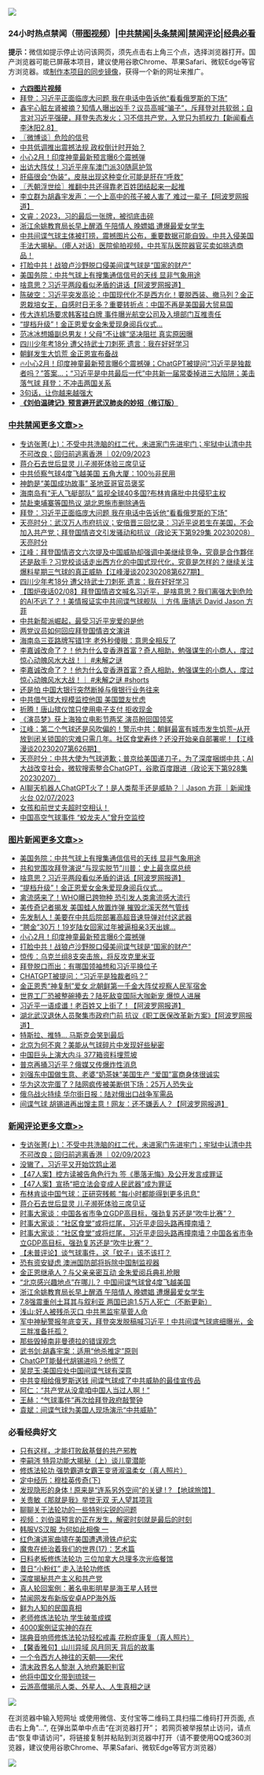 ![](https://raw.githubusercontent.com/jsvpn/jsproxy/dev/64photo/fqnews-qr.jpg)

<div id="tt">
<h3>24小时热点禁闻（<a href="https://aaa.v2dns.tk/?QAjUl=BgRp5UNKRn&T5Vk=fPVH&Q59Ab=WxGE" target="_blank">带图视频</a>）|<a href="#%E4%B8%AD%E5%85%B1%E7%A6%81%E9%97%BB%E6%9B%B4%E5%A4%9A%E6%96%87%E7%AB%A0">中共禁闻</a>|<a href="#%E5%9B%BE%E7%89%87%E6%96%B0%E9%97%BB%E6%9B%B4%E5%A4%9A%E6%96%87%E7%AB%A0">头条禁闻</a>|<a href="#%E6%96%B0%E9%97%BB%E8%AF%84%E8%AE%BA%E6%9B%B4%E5%A4%9A%E6%96%87%E7%AB%A0">禁闻评论|<a href="#%E5%BF%85%E7%9C%8B%E7%BB%8F%E5%85%B8%E5%A5%BD%E6%96%87">经典必看</a></h3>
<div><b>提示：</b>微信如提示停止访问该网页，须先点击右上角三个点，选择浏览器打开。国产浏览器可能已屏蔽本项目，建议使用谷歌Chrome、苹果Safari、微软Edge等官方浏览器。或<a href="%E5%88%B6%E4%BD%9Cgit%E7%A6%81%E9%97%BB%E9%95%9C%E5%83%8F.md">制作本项目的同步镜像</a>，获得一个新的网址来推广。</div>
<ul>
<li><b><a href="http://d2.v2rss.gq/64.mp4" target="_blank">六四图片视频</a></b></li>
<li><a href="/cbnews/20230209/1846513.md">拜登：习近平正面临庞大问题 我在电话中告诉他“看看俄罗斯的下场”</a></li>
<li><a href="/sohnews/20230209/1846395.md">鑫宇心脏左肾被摘？知情人曝出凶手？议员高喊“骗子”，斥拜登对共软弱；自言对习近平强硬，拜登失态发火；习不信共产党，入党只为抓权力【新闻看点 李沐阳2.8】</a></li>
<li><a href="/ssgc/20230209/1846357.md">〖微博谈〗危险的信号</a></li>
<li><a href="/baitai/20230209/1846563.md">中共低调推出震撼法规 政权倒计时开始？</a></li>
<li><a href="/topimagenews/20230209/1846440.md">小心2月！印度神童最新预言曝6个震撼弹</a></li>
<li><a href="/cnnews/20230209/1846470.md">出访大阵仗！习近平座车澳门派30随扈护驾</a></li>
<li><a href="/baitai/20230209/1846503.md">肝癌很会“伪装”，皮肤出现这种变化可能是肝在“呼救”</a></li>
<li><a href="/ssgc/20230209/1846460.md">〖兲朝浮世绘〗推翻中共还得靠老百姓团结起来一起推</a></li>
<li><a href="/cnnews/20230209/1846552.md">李立群为胡鑫宇发声：一个上高中的孩子被人害了 难过一辈子【阿波罗网报道】</a></li>
<li><a href="/sohnews/20230209/1846498.md">文睿：2023，习的最后一张牌，被彻底击碎</a></li>
<li><a href="/comments/20230209/1846556.md">浙江余姚教育局长早上醒酒 午陪情人 晚嫖娼 遭爆最爱女学生</a></li>
<li><a href="/sohnews/20230209/1846390.md">中共间谍气球主体被打捞，震撼图片公布，重要数据可能自毁。中共入侵美国手法大揭秘。（瘆人对话）医院偷拍视频，中共军队医院器官买卖如挑选商品！</a></li>
<li><a href="/topimagenews/20230209/1846410.md">打脸中共！战狼卢沙野脱口侵美间谍气球是“国家的财产”</a></li>
<li><a href="/topimagenews/20230210/1846650.md">美国务院：中共气球上有搜集通信信号的天线 显非气象用途</a></li>
<li><a href="/topimagenews/20230209/1846599.md">啥意思？习近平两段看似矛盾的讲话【阿波罗网报道】</a></li>
<li><a href="/sohnews/20230209/1846573.md">陈破空：习近平突发高论：中国现代化不是西方化！要脱西装、撤马列？金正恩栽培女王，自感时日无多？重要转折点：中国不再是美国最大贸易国</a></li>
<li><a href="/headline/20230209/1846514.md">传大连机场要求韩客挂白牌 事件曝光航空公司及入境部门互推责任</a></li>
<li><a href="/topimagenews/20230209/1846538.md">“提档升级”！金正恩爱女金朱爱现身阅兵仪式…</a></li>
<li><a href="/yule/20230209/1846433.md">范冰冰想婚副总男友！父母“不让嫁”坚决阻拦 真实原因曝</a></li>
<li><a href="/cbnews/20230209/1846331.md">四川少年考18分 遭父持武士刀刺死 遗言：我在好好学习</a></li>
<li><a href="/baitai/20230209/1846467.md">朝鲜发生大饥荒 金正恩宣布备战</a></li>
<li><a href="/sohnews/20230209/1846541.md">🔥小心2月！印度神童最新预言曝6个震撼弹；ChatGPT被提问“习近平是独裁者吗？”答案...；“习近平是中共最后一代”中共新一届常委掉进三大陷阱；美击落气球 拜登：不冲击两国关系</a></li>
<li><a href="/lifebaike/20230209/1846501.md">3句话，让你越来越强大</a></li>
<li><b><a href="/comments/20200207/1272816.md" target="_blank">《刘伯温碑记》预言避开武汉肺炎的妙招（修订版）</a></b></li>
</ul>
</div>

<div class="catlist">
<h3><a href="/cbnews/" target="_blank">中共禁闻</a><span><a href="/cbnews/" target="_blank" rel="nofollow">更多文章>></a></span></h3>
<ul>
<li><a href="/comments/20230210/1846752.md" target="_blank">专访张菁(上)：不受中共洗脑的红二代，未进家门先进牢门；牢狱中认清中共不可改良；回归前逃离香港 ｜02/09/2023</a></li>
<li><a href="/comments/20230210/1846687.md" target="_blank">蒋介石去世后显灵 儿子濒死体验三席见证</a></li>
<li><a href="/cbnews/20230209/1846622.md" target="_blank">中共侦察气球4度飞越美国 五角大厦：100％非民用</a></li>
<li><a href="/cbnews/20230209/1846584.md" target="_blank">神韵是“美国成功故事” 圣地亚哥官员褒奖</a></li>
<li><a href="/cbnews/20230209/1846526.md" target="_blank">海南岛有“无人飞艇部队” 监视全球40多国?布林肯痛批中共侵犯主权</a></li>
<li><a href="/cbnews/20230209/1846520.md" target="_blank">禁赴柬埔寨等国热议 湖北恩施市删除通告</a></li>
<li><a href="/cbnews/20230209/1846513.md" target="_blank">拜登：习近平正面临庞大问题 我在电话中告诉他“看看俄罗斯的下场”</a></li>
<li><a href="/cbnews/20230209/1846404.md" target="_blank">天亮时分：武汉万人市府抗议；安倍晋三回忆录：习近平说若生在美国，不会加入共产党；拜登国情咨文引发骚动和抗议（政论天下第929集 20230208）天亮时分</a></li>
<li><a href="/cbnews/20230209/1846392.md" target="_blank">江峰：拜登国情咨文六次提及中国威胁却强调中美继续竞争，究竟是合作夥伴还是敌手？习党校谈话走出西方化的中国式现代化，究竟是怎样的？继续关注爆料星期三气球的真正威胁【江峰漫谈20230208第627期】</a></li>
<li><a href="/cbnews/20230209/1846331.md" target="_blank">四川少年考18分 遭父持武士刀刺死 遗言：我在好好学习</a></li>
<li><a href="/comments/20230209/1846321.md" target="_blank">【围炉夜话02/08】拜登国情咨文喊名习近平，是啥意思？我们离强大到危险的AI不远了？！美情报证实中共间谍气球舰队 ｜方伟 唐靖远 David Jason 方菲</a></li>
<li><a href="/cbnews/20230209/1846281.md" target="_blank">中共新帮派崛起，最受习近平宠爱的是他</a></li>
<li><a href="/cbnews/20230209/1846226.md" target="_blank">两党议员如何回应拜登国情咨文演讲</a></li>
<li><a href="/cbnews/20230208/1846140.md" target="_blank">海南岛三亚路牌写错1字 老外秒傻眼：意思全相反了</a></li>
<li><a href="/comments/20230208/1846139.md" target="_blank">李嘉诚改命了？！他为什么变香港首富？奇人相助，勉强谋生的小商人，度过惊心动魄风水大战！｜ #未解之谜</a></li>
<li><a href="/comments/20230208/1846138.md" target="_blank">李嘉诚改命了？！他为什么变香港首富？奇人相助，勉强谋生的小商人，度过惊心动魄风水大战！｜ #未解之谜 #shorts</a></li>
<li><a href="/cbnews/20230208/1846105.md" target="_blank">还是怕 中国大银行突然断掉与俄银行业务往来</a></li>
<li><a href="/cbnews/20230208/1846090.md" target="_blank">中共借气球大规模监控他国 美国盟友忧虑</a></li>
<li><a href="/cbnews/20230208/1846056.md" target="_blank">折腾！唐山殡仪馆只使用电子支付 拒收现金</a></li>
<li><a href="/cbnews/20230208/1845590.md" target="_blank">《演员梦》获上海独立电影节两奖 演员盼回国领奖</a></li>
<li><a href="/cbnews/20230208/1846003.md" target="_blank">江峰：第二个气球还是风吹偏的！警示中共：朝鲜最富有城市发生饥荒&#8211;从开放到闭关锁国的灾难只需几年。社区食堂寿终？还没开始亲自部署呢！【江峰漫谈20230207第626期】</a></li>
<li><a href="/cbnews/20230208/1845897.md" target="_blank">天亮时分：中共大使为气球道歉；普京给美国递刀子，为了深度捆绑中共；AI大战改变社会，微软搜索整合ChatGPT，谷歌百度跟进（政论天下第928集 20230207）</a></li>
<li><a href="/comments/20230208/1845881.md" target="_blank">AI聊天机器人ChatGPT火了！是人类帮手还是威胁？｜Jason  方菲 ｜新闻烽火台 02/07/2023</a></li>
<li><a href="/comments/20230208/1845845.md" target="_blank">女孩和前世丈夫超时空相认！</a></li>
<li><a href="/cbnews/20230208/1845810.md" target="_blank">中国高空气球事件 “蛟龙夫人”曾升空监控</a></li>

</ul>
</div>
<div class="catlist">
<h3><a href="/topimagenews/" target="_blank">图片新闻</a><span><a href="/topimagenews/" target="_blank" rel="nofollow">更多文章>></a></span></h3>
<ul>
<li><a href="/topimagenews/20230210/1846650.md" target="_blank">美国务院：中共气球上有搜集通信信号的天线 显非气象用途</a></li>
<li><a href="/topimagenews/20230209/1846633.md" target="_blank">共和党围攻拜登演说“与现实脱节”川普：史上最贪腐总统</a></li>
<li><a href="/topimagenews/20230209/1846599.md" target="_blank">啥意思？习近平两段看似矛盾的讲话【阿波罗网报道】</a></li>
<li><a href="/topimagenews/20230209/1846538.md" target="_blank">“提档升级”！金正恩爱女金朱爱现身阅兵仪式…</a></li>
<li><a href="/topimagenews/20230209/1846525.md" target="_blank">禽流感来了！WHO曝已跨物种 恐引发人类禽流感大流行</a></li>
<li><a href="/topimagenews/20230209/1846482.md" target="_blank">美传奇记者揭发 美国蛙人放置炸弹 摧毁北溪天然气管线</a></li>
<li><a href="/topimagenews/20230209/1846454.md" target="_blank">先发制人！美要在中共后院部署高超音速导弹对付这武器</a></li>
<li><a href="/topimagenews/20230209/1846441.md" target="_blank">“聘金”30万！19岁陆女回家过年被逼相亲3天出嫁…</a></li>
<li><a href="/topimagenews/20230209/1846440.md" target="_blank">小心2月！印度神童最新预言曝6个震撼弹</a></li>
<li><a href="/topimagenews/20230209/1846410.md" target="_blank">打脸中共！战狼卢沙野脱口侵美间谍气球是“国家的财产”</a></li>
<li><a href="/topimagenews/20230209/1846268.md" target="_blank">惊传：乌克兰组8支突击旅，将反攻克里米亚</a></li>
<li><a href="/topimagenews/20230209/1846267.md" target="_blank">拜登脱口而出：有哪国领袖想和习近平换位子</a></li>
<li><a href="/topimagenews/20230209/1846266.md" target="_blank">CHATGPT被提问：“习近平是独裁者吗？”</a></li>
<li><a href="/topimagenews/20230208/1846170.md" target="_blank">金正恩秀“神复制”爱女 北朝鲜第一千金大阵仗视察人民军宿舍</a></li>
<li><a href="/topimagenews/20230208/1846169.md" target="_blank">世界工厂恐被整碗捧去？陆死敌变国际大咖新宠 爆惊人进展</a></li>
<li><a href="/topimagenews/20230208/1846074.md" target="_blank">习近平一语成谶！老百姓又上街了！【阿波罗网报道】</a></li>
<li><a href="/topimagenews/20230208/1846055.md" target="_blank">湖北武汉退休人员聚集市政府门前 抗议《职工医保改革新方案》【阿波罗网报道】</a></li>
<li><a href="/topimagenews/20230208/1846041.md" target="_blank">特斯拉、推特… 马斯克会笑到最后</a></li>
<li><a href="/topimagenews/20230208/1846007.md" target="_blank">北京为何不爽？美能从气球碎片中发现好些秘密</a></li>
<li><a href="/topimagenews/20230208/1845969.md" target="_blank">中国巨头上演大内斗 377箱资料埋荒坡</a></li>
<li><a href="/topimagenews/20230208/1845899.md" target="_blank">普京再捅习近平？俄媒又传爆炸性消息</a></li>
<li><a href="/topimagenews/20230207/1845709.md" target="_blank">刘强东中国做生意、老婆“奶茶妹”美国生产 “爱国”富商身体很诚实</a></li>
<li><a href="/topimagenews/20230207/1845695.md" target="_blank">华为这次完蛋了？陆网疯传被美断供下场：25万人恐失业</a></li>
<li><a href="/topimagenews/20230207/1845694.md" target="_blank">俄乌战火持续 华尔街日报：陆对俄出口战争军需品</a></li>
<li><a href="/topimagenews/20230207/1845671.md" target="_blank">间谍气球 胡锡进再出馊主意！网友：还不嫌丢人？【阿波罗网报道】</a></li>

</ul>
</div>
<div class="catlist">
<h3><a href="/comments/" target="_blank">新闻评论</a><span><a href="/comments/" target="_blank" rel="nofollow">更多文章>></a></span></h3>
<ul>
<li><a href="/comments/20230210/1846752.md" target="_blank">专访张菁(上)：不受中共洗脑的红二代，未进家门先进牢门；牢狱中认清中共不可改良；回归前逃离香港 ｜02/09/2023</a></li>
<li><a href="/comments/20230210/1846735.md" target="_blank">没辙了，习近平又开始饮鸩止渴</a></li>
<li><a href="/comments/20230210/1846714.md" target="_blank">【47人案】控方读被告角色行为 签《墨落无悔》及公开发言成罪证</a></li>
<li><a href="/comments/20230210/1846713.md" target="_blank">【47人案】宣扬“把立法会变成人民武器”成为罪证</a></li>
<li><a href="/comments/20230210/1846697.md" target="_blank">布林肯谈中国气球：正研究残骸 “每小时都能得到更多讯息”</a></li>
<li><a href="/comments/20230210/1846687.md" target="_blank">蒋介石去世后显灵 儿子濒死体验三席见证</a></li>
<li><a href="/comments/20230209/1846616.md" target="_blank">时事大家谈：中国各省市争立GDP高目标，强劲复苏还是“吹牛比赛”？&#160;</a></li>
<li><a href="/comments/20230209/1846615.md" target="_blank">时事大家谈：“社区食堂”或将烂尾，习近平走回头路再撞南墙？</a></li>
<li><a href="/comments/20230209/1846602.md" target="_blank">时事大家谈：“社区食堂”或将烂尾，习近平走回头路再撞南墙？中国各省市争立GDP高目标，强劲复苏还是“吹牛比赛”？&#160;</a></li>
<li><a href="/comments/20230209/1846561.md" target="_blank">【未普评论】谈气球事件，这「蚊子」该不该打？</a></li>
<li><a href="/comments/20230209/1846560.md" target="_blank">恐有资安疑虑 澳洲国防部将拆除中国制监视器</a></li>
<li><a href="/comments/20230209/1846559.md" target="_blank">金正恩继承人？与父亲亲密互动 金朱爱阅兵典礼抢眼</a></li>
<li><a href="/comments/20230209/1846558.md" target="_blank">“北京感兴趣地点”在哪儿？ 中国间谍气球曾4度飞越美国</a></li>
<li><a href="/comments/20230209/1846556.md" target="_blank">浙江余姚教育局长早上醒酒 午陪情人 晚嫖娼 遭爆最爱女学生</a></li>
<li><a href="/comments/20230209/1846543.md" target="_blank">7.8强震重创土耳其与叙利亚 两国已逾1.5万人死亡（不断更新）</a></li>
<li><a href="/comments/20230209/1846456.md" target="_blank">浅山:好人被残杀灭口 中共黑监牢草菅人命</a></li>
<li><a href="/comments/20230209/1846452.md" target="_blank">军中神秘警报年底变天，拜登突发脱稿喊习近平！中共间谍气球底细曝光，金三胖准备托孤？</a></li>
<li><a href="/comments/20230209/1846430.md" target="_blank">那些毁掉南非曼德拉的错误观念</a></li>
<li><a href="/comments/20230209/1846429.md" target="_blank">武书剑:胡鑫宇案：适用“他杀推定”原则</a></li>
<li><a href="/comments/20230209/1846400.md" target="_blank">ChatGPT能替代胡锡进吗？他慌了</a></li>
<li><a href="/comments/20230209/1846381.md" target="_blank">吴昆玉:美国应处中国间谍气球有深意</a></li>
<li><a href="/comments/20230209/1846365.md" target="_blank">中共变相给俄罗斯送钱 间谍气球成了中共威胁的最佳宣传品</a></li>
<li><a href="/comments/20230209/1846349.md" target="_blank">阿仁：“共产党从没拿咱中国人当过人啊！”</a></li>
<li><a href="/comments/20230209/1846348.md" target="_blank">王赫：“气球事件”再次给拜登政府敲警钟</a></li>
<li><a href="/comments/20230209/1846347.md" target="_blank">袁斌：间谍气球为美国人现场演示“中共威胁”</a></li>

</ul>
</div>

<div class="catlist">
<h3>必看经典好文</h3>
<ul>
<li><a href="/comments/20220127/1684835.md" target="_blank">只有这样，才能打败敌基督的共产邪教</a></li>
<li><a href="/tculture/xiulian/20160303/508934.md" target="_blank">李嗣涔 特异功能大揭秘（上）谈儿童潜能</a></li>
<li><a href="/cbnews/20211127/1658400.md" target="_blank">修炼法轮功 强势霸道女霸王变贤淑温柔女（真人照片）</a></li>
<li><a href="/tculture/xiulian/20151108/468739.md" target="_blank">定中经历：穆桂英传奇(下)</a></li>
<li><a href="/bannedvideo/20220611/1744386.md" target="_blank">发现隐形的身体 ! 原来是“连系另外空间”的关键 ! ? 【地球旅馆】</a></li>
<li><a href="/topimagenews/20170331/738673.md" target="_blank">关贵敏《那就是我》举世无双 无人望其项背</a></li>
<li><a href="/comments/20190417/1114875.md" target="_blank">聊聊关于法轮功的一些特别尖锐的问题</a></li>
<li><a href="/comments/20200628/1351782.md" target="_blank">视频：刘伯温预言的正在发生，解密时刻就是最后的时刻</a></li>
<li><a href="/bannedvideo/20220228/1697982.md" target="_blank">韩服VS汉服 为何如此相像 一</a></li>
<li><a href="/lishi/20140517/664349.md" target="_blank">红色演讲家曲啸在美国遭遇滑铁卢纪实</a></li>
<li><a href="/topimagenews/20180620/960677.md" target="_blank">魔鬼在统治着我们的世界(17)：艺术篇</a></li>
<li><a href="/comments/20200531/1337359.md" target="_blank">日料老板修炼法轮功 三位加拿大总理多次光临餐馆</a></li>
<li><a href="/cbnews/20211123/1656425.md" target="_blank">昔日“小粉红” 走入法轮功修炼</a></li>
<li><a href="/cbnews/20210731/1597512.md" target="_blank">深度揭秘共产主义和共产党</a></li>
<li><a href="/comments/20200523/1332915.md" target="_blank">真人轮回案例：著名电影明星是海王星人转世</a></li>
<li><a href="/comments/20200627/783266.md" target="_blank">禁闻网发布新版安卓APP海外版</a></li>
<li><a href="/comments/20200926/1403589.md" target="_blank">鲜为人知的民国真相</a></li>
<li><a href="/cbnews/20211114/1652214.md" target="_blank">老师修炼法轮功 学生破茧成蝶</a></li>
<li><a href="/lifebaike/20201113/1430218.md" target="_blank">4000案例证实神的存在</a></li>
<li><a href="/comments/20210907/1620306.md" target="_blank">瑞典音响师修炼法轮功轻松戒毒 花粉症康复（真人照片）</a></li>
<li><a href="/bannedvideo/20210301/1495768.md" target="_blank">【馨香雅句】山川异域 风月同天 背后的故事</a></li>
<li><a href="/lifebaike/20211124/1656686.md" target="_blank">一个令西方人神往的天朝——宋代</a></li>
<li><a href="/ccpdope/20220508/1730036.md" target="_blank">清末政界名人黎澍 入地府兼职判官</a></li>
<li><a href="/bannedvideo/20220425/1724098.md" target="_blank">他将中国文化带到琉球一</a></li>
<li><a href="/comments/20200919/82684.md" target="_blank">云游高僧揭示人类、外星人、人生真相之谜</a></li>

</ul>
</div>

![](https://raw.githubusercontent.com/jsvpn/jsproxy/dev/64photo/fqnews-qr.jpg)

在浏览器中输入短网址 或使用微信、支付宝等二维码工具扫描二维码打开页面, 点击右上角"...", 在弹出菜单中点击“在浏览器打开”； 若网页被举报禁止访问，请点击“恢复申请访问”，将链接复制并粘贴到浏览器中打开（请不要使用QQ或360浏览器，建议使用谷歌Chrome、苹果Safari、微软Edge等官方浏览器）

![](https://raw.githubusercontent.com/jsvpn/jsproxy/dev/64photo/wx.jpg)